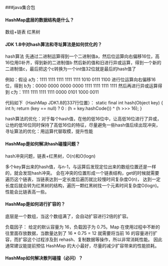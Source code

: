 ###java集合包
#### HashMap底层的数据结构是什么？

数组+链表 红黑树

#### JDK 1.8中对hash算法和寻址算法是如何优化的？

hash算法
先通过二进制运算得到一个二进制值a，然后位运算向右偏移16位，高16位用0补齐，得到新的二进制值b
然后新的值和旧进行异或运算，得到一个新的二进制值c，最后把这个c转换为一个int值32位就是最后的hash值了

例如：假设
a为：1111 1111 1111 1111 1111 1010 0111 1100
进行位运算向右偏移16位，得到
b为：0000 0000 0000 0000 1111 1111 1111 1111
然后再进行异或运算得到
c为：1111 1111 1111 1111 0000 0101 1000 0011

代码如下（HashMap JDK1.8的337行位置）：
	static final int hash(Object key) {
        int h;
        return (key == null) ? 0 : (h = key.hashCode()) ^ (h >>> 16);
    }


hash算法的优化：对于每个hash值，在他的低16位中，让高低16位进行了异或，让他的低16位同时保持了高低16位的特征，尽量避免一些hash值后续出现冲突，
寻址算法的优化：用运算代替取模，提升性能


#### HashMap是如何解决hash碰撞问题？
hash冲突问题，链表+红黑树，O(n)和O(logn)

多个key算出来的hash值，与n-1，与运算后发现定位出来的数组位置还是一样的，就会发现hash冲突。
会在冲突的位置形成一个链表结构，get的时候就需要遍历这个链表，当链表达到一定长度后遍历就比较慢时间复杂度O(n)，
达到一定长度后就会转为红黑树的结构，遍历一颗红黑树找一个元素时间复杂度O(logn)。性能会比链表高一些。




#### HashMap是如何进行扩容的？

底层是一个数组，当这个数组满了，会自动扩容进行2倍的扩容。

负载因子：
给定的默认容量为 16，负载因子为 0.75。Map 在使用过程中不断的往里面存放数据，当数量达到了 16 * 0.75 = 12 就需要将当前 16 的容量进行扩容，而扩容这个过程涉及到 rehash、复制数据等操作，所以非常消耗性能。
因此通常建议能提前预估 HashMap 的大小最好，尽量的减少扩容带来的性能损耗。

#### HashMap如何解决散列碰撞（必问）？













































